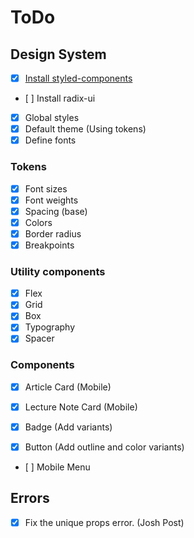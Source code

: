 # ToDo

## Design System

- [x] [Install styled-components](https://github.com/vercel/next.js/blob/canary/examples/with-styled-components/pages/_document.tsx)
- [ ] Install radix-ui
- [x] Global styles
- [x] Default theme (Using tokens)
- [x] Define fonts

### Tokens

- [x] Font sizes
- [x] Font weights
- [x] Spacing (base)
- [x] Colors
- [x] Border radius
- [x] Breakpoints

### Utility components

- [x] Flex
- [x] Grid
- [x] Box
- [x] Typography
- [x] Spacer

### Components

- [x] Article Card (Mobile)
- [x] Lecture Note Card (Mobile)

- [x] Badge (Add variants)
- [x] Button (Add outline and color variants)

- [ ] Mobile Menu

## Errors

- [x] Fix the unique props error. (Josh Post)
